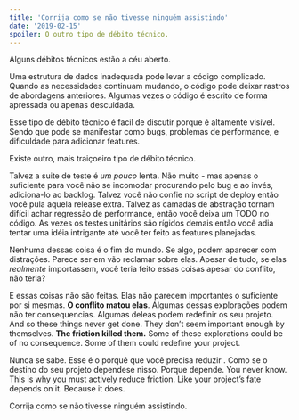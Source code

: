```yaml
---
title: 'Corrija como se não tivesse ninguém assistindo'
date: '2019-02-15'
spoiler: O outro tipo de débito técnico.
---
```


Alguns débitos técnicos estão a céu aberto.

Uma estrutura de dados inadequada pode levar a código complicado. Quando as necessidades continuam mudando, o código pode deixar rastros de abordagens anteriores. Algumas vezes o código é escrito de forma apressada ou apenas descuidada.

Esse tipo de débito técnico é facil de discutir porque é altamente visível. Sendo que pode se manifestar como bugs, problemas de performance, e dificuldade para adicionar features.

Existe outro, mais traiçoeiro tipo de débito técnico.

Talvez a suite de teste é *um pouco* lenta. Não muito - mas apenas o suficiente para você não se incomodar procurando pelo bug e ao invés, adiciona-lo ao backlog. Talvez você não confie no script de deploy então você pula aquela release extra. Talvez as camadas de abstração tornam difícil achar regressão de performance, então você deixa um TODO no código. As vezes os testes unitários são rígidos demais então você adia tentar uma idéia intrigante até você ter feito as features planejadas.

Nenhuma dessas coisa é o fim do mundo. Se algo, podem aparecer com distrações. Parece ser em vão reclamar sobre elas. Apesar de tudo, se elas *realmente* importassem, você teria feito essas coisas apesar do conflito, não teria?

E essas coisas não são feitas. Elas não parecem importantes o suficiente por si mesmas. **O conflito matou elas**. Algumas dessas explorações podem não ter consequencias. Algumas deleas podem redefinir os seu projeto.
And so these things never get done. They don’t seem important enough by themselves. **The friction killed them.** Some of these explorations could be of no consequence. Some of them could redefine your project.

Nunca se sabe. Esse é o porquê que você precisa reduzir . Como se o destino do seu projeto dependese nisso. Porque depende.
You never know. This is why you must actively reduce friction. Like your project’s fate depends on it. Because it does.

Corrija como se não tivesse ninguém assistindo.